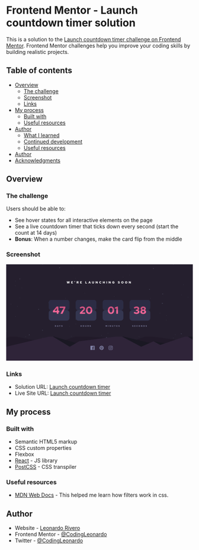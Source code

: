 # Frontend Mentor - Launch countdown timer solution

This is a solution to the [Launch countdown timer challenge on Frontend Mentor](https://www.frontendmentor.io/challenges/launch-countdown-timer-N0XkGfyz-). Frontend Mentor challenges help you improve your coding skills by building realistic projects.

## Table of contents

- [Overview](#overview)
  - [The challenge](#the-challenge)
  - [Screenshot](#screenshot)
  - [Links](#links)
- [My process](#my-process)
  - [Built with](#built-with)
  - [Useful resources](#useful-resources)
- [Author](#author)
  - [What I learned](#what-i-learned)
  - [Continued development](#continued-development)
  - [Useful resources](#useful-resources)
- [Author](#author)
- [Acknowledgments](#acknowledgments)

## Overview

### The challenge

Users should be able to:

- See hover states for all interactive elements on the page
- See a live countdown timer that ticks down every second (start the count at 14 days)
- **Bonus**: When a number changes, make the card flip from the middle

### Screenshot

![](./screenshot.png)

### Links

- Solution URL: [Launch countdown timer](https://www.frontendmentor.io/solutions/react-js-postcss-y-flexbox-sF6CFkDlU)
- Live Site URL: [Launch countdown timer](https://codingleonardo.github.io/launch-countdown-timer/)

## My process

### Built with

- Semantic HTML5 markup
- CSS custom properties
- Flexbox
- [React](https://reactjs.org/) - JS library
- [PostCSS](https://postcss.org/) - CSS transpiler

### Useful resources

- [MDN Web Docs](https://developer.mozilla.org/en-US/docs/Web/CSS) - This helped me learn how filters work in css.

## Author

- Website - [Leonardo Rivero](https://codingleonardo.github.io/)
- Frontend Mentor - [@CodingLeonardo](https://www.frontendmentor.io/profile/CodingLeonardo)
- Twitter - [@CodingLeonardo](https://www.twitter.com/CodingLeonardo)
